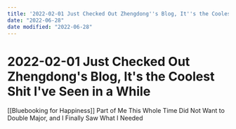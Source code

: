 ```yaml
---
title: '2022-02-01 Just Checked Out Zhengdong''s Blog, It''s the Coolest Shit I''ve Seen in a While'
date: "2022-06-28"
date modified: "2022-06-28"
---
```


# 2022-02-01 Just Checked Out Zhengdong's Blog, It's the Coolest Shit I've Seen in a While
[[Bluebooking for Happiness]]
Part of Me This Whole Time Did Not Want to Double Major, and I Finally Saw What I Needed
